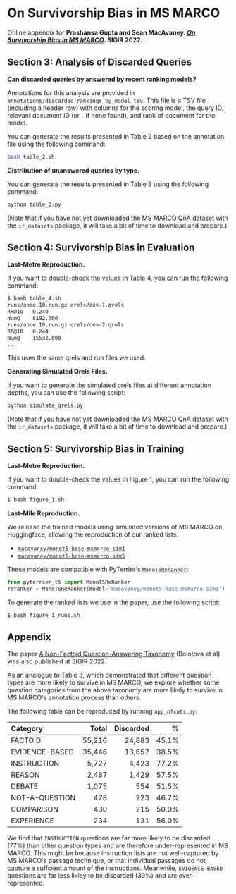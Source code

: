 # On Survivorship Bias in MS MARCO

Online appendix for **Prashansa Gupta and Sean MacAvaney. _[On Survivorship Bias in MS MARCO](https://doi.org/10.1145/3477495.3531832)_. SIGIR 2022.**

## Section 3: Analysis of Discarded Queries

**Can discarded queries by answered by recent ranking models?**

Annotations for this analysis are provided in `annotations/discarded_rankings_by_model.tsv`. This file is a TSV file (including a header row)
with columns for the scoring model, the query ID, relevant document ID (or _ if none found), and rank of document for the model.

You can generate the results presented in Table 2 based on the annotation file using the following command:

```bash
bash table_2.sh
```

**Distribution of unanswered queries by type.**

You can generate the results presented in Table 3 using the following command:

```bash
python table_3.py
```

(Note that if you have not yet downloaded the MS MARCO QnA dataset with the `ir_datasets` package, it will take a bit of time to download and prepare.)

## Section 4: Survivorship Bias in Evaluation

**Last-Metre Reproduction.**

If you want to double-check the values in Table 4, you can run the following command:

```bash
$ bash table_4.sh
runs/ance.10.run.gz qrels/dev-1.qrels
RR@10	0.240
NumQ	8192.000
runs/ance.10.run.gz qrels/dev-2.qrels
RR@10	0.244
NumQ	15532.000
...
```

This uses the same qrels and run files we used.

**Generating Simulated Qrels Files.**

If you want to generate the simulated qrels files at different annotation depths, you can use the following script:

```bash
python simulate_qrels.py
```

(Note that if you have not yet downloaded the MS MARCO QnA dataset with the `ir_datasets` package, it will take a bit of time to download and prepare.)

## Section 5: Survivorship Bias in Training

**Last-Metre Reproduction.**

If you want to double-check the values in Figure 1, you can run the following command:

```bash
$ bash figure_1.sh
```

**Last-Mile Reproduction.**

We release the trained models using simulated versions of MS MARCO on Huggingface, allowing the reproduction of our ranked lists.
 - [`macavaney/monot5-base-msmarco-sim1`](https://huggingface.co/macavaney/monot5-base-msmarco-sim1)
 - [`macavaney/monot5-base-msmarco-sim5`](https://huggingface.co/macavaney/monot5-base-msmarco-sim5)

These models are compatible with PyTerrier's [`MonoT5ReRanker`](https://github.com/terrierteam/pyterrier_t5):

```python
from pyterrier_t5 import MonoT5ReRanker
reranker = MonoT5ReRanker(model='macavaney/monot5-base-msmarco-sim1')
```

To generate the ranked lists we use in the paper, use the following script:
```bash
$ bash figure_1_runs.sh
```

## Appendix

The paper [A Non-Factoid Question-Answering Taxonomy](https://doi.org/10.1145/3477495.3531926) (Bolotova et al) was also published at SIGIR 2022.

As an analogue to Table 3, which demonstrated that different question types are more likely to survive in MS MARCO, we explore whether some question
categories from the above taxonomy are more likely to survive in MS MARCO's annotation process than others.

The following table can be reproduced by running `app_nfcats.py`:

| Category       |  Total | Discarded |     % |
|:---------------|-------:|----------:|------:|
| FACTOID        | 55,216 |    24,883 | 45.1% |
| EVIDENCE-BASED | 35,446 |    13,657 | 38.5% |
| INSTRUCTION    |  5,727 |     4,423 | 77.2% |
| REASON         |  2,487 |     1,429 | 57.5% |
| DEBATE         |  1,075 |       554 | 51.5% |
| NOT-A-QUESTION |    478 |       223 | 46.7% |
| COMPARISON     |    430 |       215 | 50.0% |
| EXPERIENCE     |    234 |       131 | 56.0% |

We find that `INSTRUCTION` questions are far more likely to be discarded (77%) than other question types and are therefore under-represented in
MS MARCO. This might be because instruction lists are not well-captured by MS MARCO's passage technique, or that individual passages do not capture
a suffcient amount of the instructions. Meanwhile, `EVIDENCE-BASED` questions are far less likley to be discarded (39%) and are over-represented.
